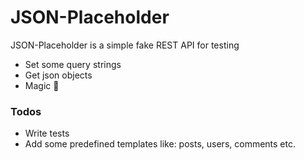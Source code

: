 # JSON-Placeholder
 JSON-Placeholder is a simple fake REST API for testing

  - Set some query strings
  - Get json objects
  - Magic 🎉

### Todos

 - Write tests
 - Add some predefined templates like: posts, users, comments etc.
 
